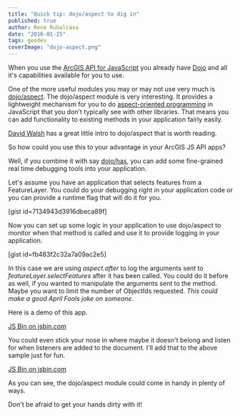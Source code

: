 ```yaml
---
title: "Quick tip: dojo/aspect to dig in"
published: true
author: Rene Rubalcava
date: "2016-01-25"
tags: geodev
coverImage: "dojo-aspect.png"
---
```


When you use the [ArcGIS API for JavaScript](https://developers.arcgis.com/javascript/) you already have [Dojo](https://dojotoolkit.org/) and all it's capabilities available for you to use.

One of the more useful modules you may or may not use very much is [dojo/aspect](https://dojotoolkit.org/reference-guide/1.10/dojo/aspect.html). The dojo/aspect module is very interesting. It provides a lightweight mechanism for you to do [aspect-oriented programming](https://en.wikipedia.org/wiki/Aspect-oriented_programming) in JavaScript that you don't typically see with other libraries. That means you can add functionality to existing methods in your application fairly easily.

[David Walsh](https://davidwalsh.name/dojo-aspect) has a great little intro to dojo/aspect that is worth reading.

So how could you use this to your advantage in your ArcGIS JS API apps?

Well, if you combine it with say [dojo/has](https://dojotoolkit.org/reference-guide/1.10/dojo/has.html), you can add some fine-grained real time debugging tools into your application.

Let's assume you have an application that selects features from a FeatureLayer. You could do your debugging right in your application code or you can provide a runtime flag that will do it for you.

[gist id=7134943d3916dbeca89f]

Now you can set up some logic in your application to use dojo/aspect to monitor when that method is called and use it to provide logging in your application.

[gist id=fb483f2c32a7a09ac2e5]

In this case we are using _aspect.after_ to log the arguments sent to _featureLayer.selectFeatures_ after it has been called. You could do it before as well, if you wanted to manipulate the arguments sent to the method. Maybe you want to limit the number of ObjectIds requested. _This could make a good April Fools joke on someone_.

Here is a demo of this app.

[JS Bin on jsbin.com](http://jsbin.com/jowifa/2/embed?js,console,output)
<script src="http://static.jsbin.com/js/embed.min.js?3.35.9"></script>

You could even stick your nose in where maybe it doesn't belong and listen for when listeners are added to the document. I'll add that to the above sample just for fun.

[JS Bin on jsbin.com](http://jsbin.com/jowifa/3/embed?js,console,output)
<script src="http://static.jsbin.com/js/embed.min.js?3.35.9"></script>

As you can see, the dojo/aspect module could come in handy in plenty of ways.

Don't be afraid to get your hands dirty with it!
